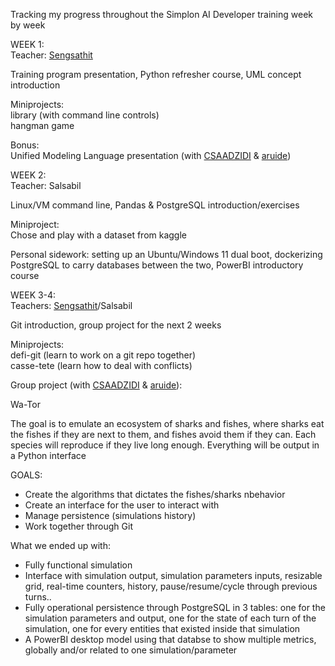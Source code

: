 Tracking my progress throughout the Simplon AI Developer training week by week  
  
  
WEEK 1:  
Teacher: [Sengsathit](https://github.com/Sengsathit)  
  
Training program presentation, Python refresher course, UML concept introduction  
  
Miniprojects:  
library (with command line controls)  
hangman game  
  
Bonus:  
Unified Modeling Language presentation (with [CSAADZIDI](https://github.com/CSAADZIDI) & [aruide](https://github.com/aruide))  
  
  
WEEK 2:  
Teacher: Salsabil  
  
Linux/VM command line, Pandas & PostgreSQL introduction/exercises  
  
Miniproject:  
Chose and play with a dataset from kaggle  
  
Personal sidework: setting up an Ubuntu/Windows 11 dual boot, dockerizing PostgreSQL to carry databases between the two, PowerBI introductory course  
  
  
WEEK 3-4:  
Teachers: [Sengsathit](https://github.com/Sengsathit)/Salsabil  
  
Git introduction, group project for the next 2 weeks  
  
Miniprojects:  
defi-git (learn to work on a git repo together)  
casse-tete (learn how to deal with conflicts)  
  
Group project (with [CSAADZIDI](https://github.com/CSAADZIDI) & [aruide](https://github.com/aruide)):

Wa-Tor

The goal is to emulate an ecosystem of sharks and fishes, where sharks eat the fishes if they are next to them, and fishes avoid them if they can. Each species will reproduce if they live long enough. Everything will be output in a Python interface

GOALS:
- Create the algorithms that dictates the fishes/sharks nbehavior
- Create an interface for the user to interact with
- Manage persistence (simulations history)
- Work together through Git

What we ended up with:
- Fully functional simulation
- Interface with simulation output, simulation parameters inputs, resizable grid, real-time counters, history, pause/resume/cycle through previous turns..
- Fully operational persistence through PostgreSQL in 3 tables: one for the simulation parameters and output, one for the state of each turn of the simulation, one for every entities that existed inside that simulation
- A PowerBI desktop model using that databse to show multiple metrics, globally and/or related to one simulation/parameter